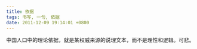 ```yaml
---
title: 依据
tags: 书写, 一句, 依据
date: 2011-12-09 19:14:01 +0800
---
```



中国人口中的理论依据，就是某权威来源的说理文本，而不是理性和逻辑。可悲。

